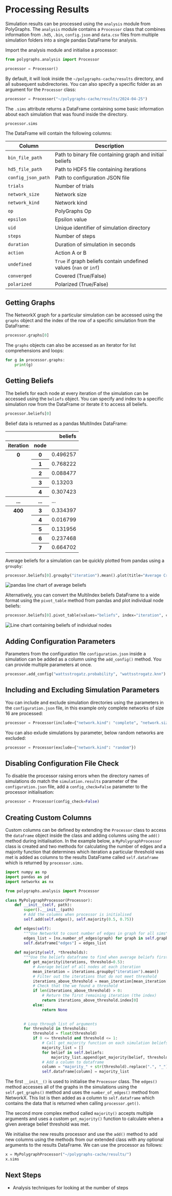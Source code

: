 # Processing Results
Simulation results can be processed using the `analysis` module from PolyGraphs. The `analysis` module contains a `Processor` class that combines information from `.hd5`, `.bin`, `config.json` and `data.csv` files from multiple simulation folders into a single pandas DataFrame for analysis.

Import the analysis module and initialise a processor:

```python
from polygraphs.analysis import Processor

processor = Processor()
``` 

By default, it will look inside the `~/polygraphs-cache/results` directory, and all subsequent subdirectories. You can also specify a specific folder as an argument for the `Processor` class:

```python
processor = Processor("~/polygraphs-cache/results/2024-04-25")
```

The `.sims` attribute returns a DataFrame containing some basic information about each simulation that was found inside the directory.

```python
processor.sims
```

The DataFrame will contain the following columns:

| Column             | Description                                                       |
|--------------------|-------------------------------------------------------------------|
| `bin_file_path`    | Path to binary file containing graph and initial beliefs          |
| `hd5_file_path`    | Path to HDF5 file containing iterations                           |
| `config_json_path` | Path to configuration JSON file                                   |
| `trials`           | Number of trials                                                  |
| `network_size`     | Network size                                                      |
| `network_kind`     | Network kind                                                      |
| `op`               | PolyGraphs Op                                                     |
| `epsilon`          | Epsilon value                                                     |
| `uid`              | Unique identifier of simulation directory                         |
| `steps`            | Number of steps                                                   |
| `duration`         | Duration of simulation in seconds                                 |
| `action`           | Action A or B                                                     |
| `undefined`        | `True` if graph beliefs contain undefined values (`nan` or `inf`) |
| `converged`        | Covered (True/False)                                              |
| `polarized`        | Polarized (True/False)                                            |


## Getting Graphs
The NetworkX graph for a particular simulation can be accessed using the `graphs` object and the index of the row of a specific simulation from the DataFrame:
```python
processor.graphs[0]
```

The `graphs` objects can also be accessed as an iterator for list comprehensions and loops:

```python
for g in processor.graphs:
    print(g)
```

## Getting Beliefs
The beliefs for each node at every iteration of the simulation can be accessed using the `beliefs` object. You can specify and index to a specific simulation row from the DataFrame or iterate it to access all beliefs.
```python
processor.beliefs[0]
```
Belief data is returned as a pandas MultiIndex DataFrame:
<table>
  <thead>
    <tr style="text-align:right">
      <th></th>
      <th></th>
      <th>beliefs</th>
    </tr>
    <tr>
      <th>iteration</th>
      <th>node</th>
      <th></th>
    </tr>
  </thead>
  <tbody>
    <tr>
      <th rowspan="5" valign="top">0</th>
      <th>0</th>
      <td>0.496257</td>
    </tr>
    <tr>
      <th>1</th>
      <td>0.768222</td>
    </tr>
    <tr>
      <th>2</th>
      <td>0.088477</td>
    </tr>
    <tr>
      <th>3</th>
      <td>0.13203</td>
    </tr>
    <tr>
      <th>4</th>
      <td>0.307423</td>
    </tr>
    <tr>
      <th>...</th>
      <th>...</th>
      <td>...</td>
    </tr>
    <tr>
      <th rowspan="5" valign="top">400</th>
      <th>3</th>
      <td>0.334397</td>
    </tr>
    <tr>
      <th>4</th>
      <td>0.016799</td>
    </tr>
    <tr>
      <th>5</th>
      <td>0.131956</td>
    </tr>
    <tr>
      <th>6</th>
      <td>0.237468</td>
    </tr>
    <tr>
      <th>7</th>
      <td>0.664702</td>
    </tr>
  </tbody>
</table>

Average beliefs for a simulation can be quickly plotted from pandas using a `groupby`:

```python
processor.beliefs[0].groupby("iteration").mean().plot(title="Average Credence")
```

![pandas line chart of average beliefs](beliefs.svg)

Alternatively, you can convert the MultiIndex beliefs DataFrame to a wide format using the `pivot_table` method from pandas and plot individual node beliefs:

```python
processor.beliefs[0].pivot_table(values="beliefs", index="iteration", columns="node").plot(title="Node Beliefs")
```

![Line chart containing beliefs of individual nodes](node_beliefs.svg)


## Adding Configuration Parameters
Parameters from the configuration file `configuration.json` inside a simulation can be added as a column using the `add_config()` method. You can provide multiple parameters at once.
```python
processor.add_config("wattsstrogatz.probability", "wattsstrogatz.knn")
```

## Including and Excluding Simulation Parameters
You can include and exclude simulation directories using the parameters in the `configuration.json` file, in this example only complete networks of size 16 are processed:

```python
processor = Processor(include={"network.kind": "complete", "network.size": "16"})
```

You can also exlude simulations by parameter, below random networks are excluded:

```python
processor = Processor(exclude={"network.kind": "random"})
```

## Disabling Configuration File Check
To disable the processor raising errors when the directory names of simulations do match the `simulation.results` parameter of the `configuration.json` file, add a `config_check=False` parameter to the processor initialisation:

```python
processor = Processor(config_check=False)
```

## Creating Custom Columns
Custom columns can be defined by extending the `Processor` class to access the `dataframe` object inside the class and adding columns using the `add()` method during initialisation. In the example below, a `MyPolygraphProcessor` class is created and two methods for calculating the number of edges and a majority function that determines which iteration a particular threshold was met is added as columns to the results DataFrame called `self.dataframe` which is returned by `processor.sims`.

```python
import numpy as np
import pandas as pd
import networkx as nx

from polygraphs.analysis import Processor

class MyPolygraphProcessor(Processor):
    def __init__(self, path):
        super().__init__(path)
        # Add the columns when processor is initialised
        self.add(self.edges(), self.majority(0.5, 0.75))

    def edges(self):
        """Use NetworkX to count number of edges in graph for all sims"""
        edges_list = [nx.number_of_edges(graph) for graph in self.graphs]
        self.dataframe["edges"] = edges_list
        
    def majority(self, *thresholds):
        """Use the beliefs dataframe to find when average beliefs first met a given threshold"""
        def get_majority(iterations, threshold=0.5):
            # Average belief of all nodes at each iteration
            mean_iteration = iterations.groupby("iteration").mean()
            # Filter out the iterations that do not meet threshold
            iterations_above_threshold = mean_iteration[mean_iteration['beliefs'] > threshold]
            # Check that the we found a threshold
            if len(iterations_above_threshold) > 0:
                # Return the first remaining iteration (the index)
                return iterations_above_threshold.index[0]
            else:
                return None

        
        # Loop through list of arguments
        for threshold in thresholds:
            threshold = float(threshold)
            if 0 <= threshold and threshold <= 1:
                # Call get_majority function on each simulation beliefs
                majority_list = []
                for belief in self.beliefs:
                    majority_list.append(get_majority(belief, threshold))
                # Add a column to dataframe
                column = "majority_" + str(threshold).replace(".", "_")
                self.dataframe[column] = majority_list
```

The first `__init__()` is used to initialise the `Processor` class. The `edges()` method accesses all of the graphs in the simulations using the `self.get_graphs()` method and uses the `number_of_edges()` method from NetworkX. This list is then added as a column to `self.dataframe` which contains the data that is returned when calling `processor.get()`.

The second more complex method called `majority()` accepts multiple arguments and uses a custom `get_majority()` function to calculate when a given average belief threshold was met.

We initialise the new results processor and use the `add()` method to add new columns using the methods from our extended class with any optional arguments to the results DataFrame. We can use the processor as follows:

```python
x = MyPolygraphProcessor("~/polygraphs-cache/results/")
x.sims
```

## Next Steps
- Analysis techniques for looking at the number of steps
